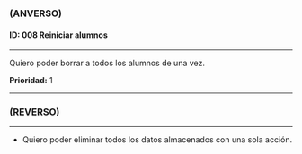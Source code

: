 ### **(ANVERSO)**

#### **ID:** 008 **Reiniciar alumnos**

---

Quiero poder borrar a todos los alumnos de una vez.

**Prioridad:** 1

---

### **(REVERSO)**

---

+ Quiero poder eliminar todos los datos almacenados con una sola acción.

